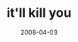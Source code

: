 ---
layout: base.njk
title : 'it&#39;ll kill you' 
view_title : 'it&#39;ll kill you' 
year : '2008' 
date : '2008-04-03' 
img_file : '/drawing/itllkillyou.png' 
html_file : 'itllkillyou' 
next_html : 'imreallybored.html' 
year_order : '143' 
permalink : "title/{{html_file}}.html"
---
